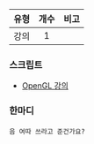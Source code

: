 | 유형 | 개수 | 비고 |
| :--: | :--: | :--: |
| 강의 | 1 | |

### 스크립트
- [OpenGL 강의](http://cafe.naver.com/minecraftpe/2261324)

### 한마디
```
음 여따 쓰라고 준건가요?
```
